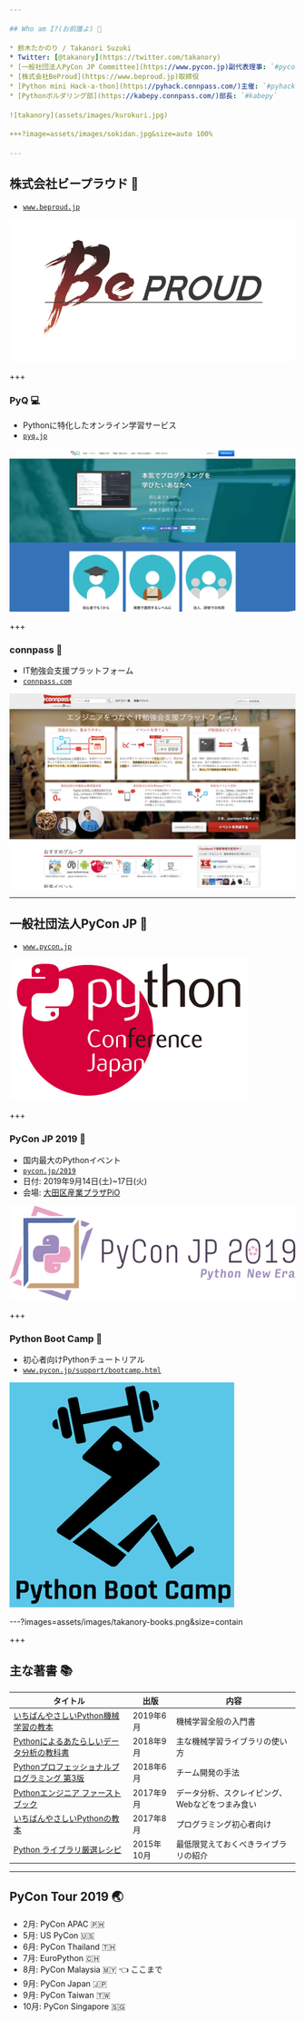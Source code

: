 ```yaml
---

## Who am I?(お前誰よ) 👤

* 鈴木たかのり / Takanori Suzuki
* Twitter: [@takanory](https://twitter.com/takanory)
* [一般社団法人PyCon JP Committee](https://www.pycon.jp)副代表理事: `#pyconjp`
* [株式会社BeProud](https://www.beproud.jp)取締役
* [Python mini Hack-a-thon](https://pyhack.connpass.com/)主催: `#pyhack`
* [Pythonボルダリング部](https://kabepy.connpass.com/)部長: `#kabepy`

![takanory](assets/images/kurokuri.jpg)

+++?image=assets/images/sokidan.jpg&size=auto 100%

---
```


## 株式会社ビープラウド 🏢

* [`www.beproud.jp`](https://www.beproud.jp/)

![BeProud](assets/images/beproud.png)

+++

### PyQ 💻

* Pythonに特化したオンライン学習サービス
* [`pyq.jp`](https://pyq.jp/)

![PyQ](assets/images/pyq.png)

+++

### connpass 🤝

* IT勉強会支援プラットフォーム
* [`connpass.com`](https://connpass.com/)

![connpass](assets/images/connpass.png)

---

## 一般社団法人PyCon JP 🐍

* [`www.pycon.jp`](https://www.pycon.jp/)

![PyCon JP](assets/images/pyconjp_logo.png)

+++

### PyCon JP 2019 🎫

* 国内最大のPythonイベント
* [`pycon.jp/2019`](https://pycon.jp/2019/)
* 日付: 2019年9月14日(土)~17日(火)
* 会場: [大田区産業プラザPiO](https://www.pio-ota.net/)

![PyCon JP 2019](assets/images/pyconjp2019.png)

+++

### Python Boot Camp 🗾

* 初心者向けPythonチュートリアル
* [`www.pycon.jp/support/bootcamp.html`](https://www.pycon.jp/support/bootcamp.html)

![Python Boot Camp](assets/images/python-boot-camp-logo.png)

---?images=assets/images/takanory-books.png&size=contain

+++

## 主な著書 📚

タイトル | 出版 | 内容
---|---|---
[いちばんやさしいPython機械学習の教本](https://book.impress.co.jp/books/1118101072) | 2019年6月 | 機械学習全般の入門書
[Pythonによるあたらしいデータ分析の教科書](https://www.seshop.com/product/detail/22028) | 2018年9月 | 主な機械学習ライブラリの使い方
[Pythonプロフェッショナルプログラミング 第3版](https://www.shuwasystem.co.jp/products/7980html/5382.html) | 2018年6月 | チーム開発の手法
[Pythonエンジニア ファーストブック](https://gihyo.jp/book/2017/978-4-7741-9222-2) | 2017年9月 | データ分析、スクレイピング、Webなどをつまみ食い
[いちばんやさしいPythonの教本](https://book.impress.co.jp/books/1116101151) |2017年8月 | プログラミング初心者向け
[Python ライブラリ厳選レシピ](https://gihyo.jp/book/2015/978-4-7741-7707-6) | 2015年10月 | 最低限覚えておくべきライブラリの紹介

---

## PyCon Tour 2019 🌏

* 2月: PyCon APAC 🇵🇭
* 5月: US PyCon 🇺🇸
* 6月: PyCon Thailand 🇹🇭
* 7月: EuroPython 🇨🇭
* 8月: PyCon Malaysia 🇲🇾 👈 ここまで
* 9月: PyCon Japan 🇯🇵
* 9月: PyCon Taiwan 🇹🇼
* 10月: PyCon Singapore 🇸🇬
	